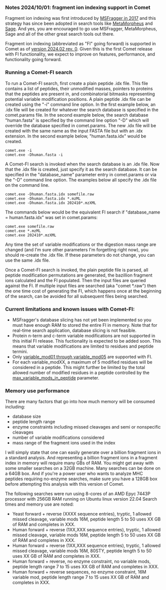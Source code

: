 ### Notes 2024/10/01: fragment ion indexing support in Comet

Fragment ion indexing was first introduced by [MSFragger in 2017](https://pubmed.ncbi.nlm.nih.gov/28394336/) and this
strategy has since been adopted in search tools like [MetaMorpheus](https://pubmed.ncbi.nlm.nih.gov/29578715/)
and [Sage](https://pubmed.ncbi.nlm.nih.gov/37819886/).  And yes, you are encouraged
to go use MSFragger, MetaMorpheus, Sage and all of the other great search tools out
there.

Fragment ion indexing (abbreviated as "FI" going forward) is supported in Comet as of
[version 2024.02 rev. 0](https://uwpr.github.io/Comet/releases/release_202402.html).
Given this is the first Comet release with FI functionality, we expect to improve on
features, performance, and functionality going forward.


### Running a Comet-FI search

To run a Comet-FI search, first create a plain peptide .idx file.  This file
contains a list of peptides, their unmodified masses, pointers to proteins
that the peptides are present in, and combinatorial bitmasks representing
potential variable modification positions.  A plain peptide .idx file can be
created using the "-i" command line option.  In the first example below, an
.idx file will be created for whatever the search database is specified in
the comet.params file.  In the second example below, the search database
"human.fasta" is specified by the command line option "-D" which will override
the database specified in comet.params. The new .idx file
will be created with the same name as the input FASTA file but with an .idx
extension.  In the second example below, "human.fasta.idx" would be created.

```
comet.exe -i
comet.exe -Dhuman.fasta -i
```

A Comet-FI search is invoked when the search database is an .idx file.
Now that the .idx file is created, just specify it as the search database.  It
can be specified in the "database_name" parameter entry in comet.params or via
the "-D" command line option. The examples below all specify the .idx file
on the command line.

```
comet.exe -Dhuman.fasta.idx somefile.raw
comet.exe -Dhuman.fasta.idx *.mzML
comet.exe -Dhuman.fasta.idx 202410*.mzXML
```

The commands below would be the equivalent FI search if "database_name = human.fasta.idx"
was set in comet.params:

```
comet.exe somefile.raw
comet.exe *.mzML
comet.exe 202410*.mzXML
```

Any time the set of variable modifications or the digestion mass range are changed
(and I'm sure other parameters I'm forgetting right now), you should re-create the
.idx file.  If these parameters do not change, you can use the same .idx file.

Once a Comet-FI search is invoked, the plain peptide file is parsed, all
peptide modification permutations are generated, the bazillion fragment ions
calculated and the FI populated.  Then the input files are queried against
the FI.  If multiple input files are searched (aka "comet *.raw") then the one
time cost of generating the FI, which happens once at the beginning of the search,
can be avoided for all subsequent files being searched.


### Current limitations and known issues with Comet-FI:
- MSFragger's database slicing has not yet been implemented so you must have
  enough RAM to stored the entire FI in memory. Note that for real-time
  search application, database slicing is not feasible.
- Protein n-term and c-term variable modifications are not supported in this initial FI release.
  This fuctionality is expected to be added soon. This means that variable
  modifications are limited to residues and peptide termini.
- Only [variable_mod01 through variable_mod05](https://uwpr.github.io/Comet/parameters/parameters_202402/variable_modXX.html) are supported with FI.
- For each variable_modXX, a maximum of 5 modified residues will be considered in a peptide. This
  might further be limited by the total allowed number of modified residues
  in a peptide controlled by the [max_variable_mods_in_peptide](https://uwpr.github.io/Comet/parameters/parameters_202402/max_variable_mods_in_peptide.html) parameter.


### Memory use performance

There are many factors that go into how much memory will be consumed including:
- database size
- peptide length range
- enzyme constraints including missed cleavages and semi or nonspecific cleavages
- number of variable modifications considered
- mass range of the fragment ions used in the index

I will simply state that one can easily generate over a billion fragment ions in
a standard analysis.  And representing a billion fragment ions in a fragment index
in memory will require many GBs of RAM.  You might get away with some smaller searches
on a 32GB machine.  Many searches can be done on a 64GB box.  And if you're a power
user who wants to analyze MHC peptides requiring no-enzyme searches, make sure you
have a 128GB box before attempting this analysis with this version of Comet.

The following searches were run using 8-cores of an AMD Epyc 7443P processor with
256GB RAM running on Ubuntu linux version 22.04  Search times and memory use are 
noted:

- Yeast forward + reverse (XXXX sequence entries), tryptic, 1 allowed
  missed cleavage, variable mods 16M, peptide length 5 to 50 uses XX GB of RAM
  and completes in XXX.
- Human forward + reverse (1XX,XXX sequence entries), tryptic, 1 allowed
  missed cleavage, variable mods 16M, peptide length 5 to 50 uses XX GB of RAM
  and completes in XXX.
- Human forward + reverse (1XX,XXX sequence entries), tryptic, 1 allowed
  missed cleavage, variable mods 16M, 80STY, peptide length 5 to 50 uses XX GB of RAM
  and completes in XXX.
- Human forward + reverse, no enzyme constraint, no variable mods,
  peptide length range 7 to 15 uses XX GB of RAM
  and completes in XXX.
- Human forward + reverse sequences, no enzyme constraint, 16M variable mod,
  peptide length range 7 to 15 uses XX GB of RAM
  and completes in XXX.
